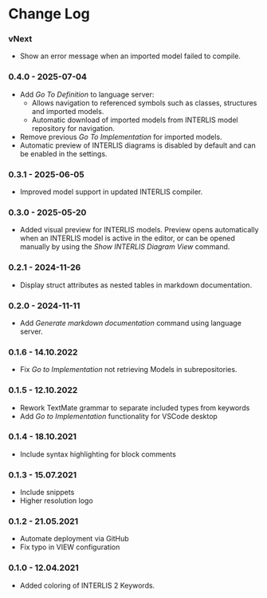 # Change Log
### vNext

* Show an error message when an imported model failed to compile.

### 0.4.0 - 2025-07-04

* Add _Go To Definition_ to language server:
  * Allows navigation to referenced symbols such as classes, structures and imported models.
  * Automatic download of imported models from INTERLIS model repository for navigation.
* Remove previous _Go To Implementation_ for imported models.
* Automatic preview of INTERLIS diagrams is disabled by default and can be enabled in the settings.

### 0.3.1 - 2025-06-05

* Improved model support in updated INTERLIS compiler.

### 0.3.0 - 2025-05-20

* Added visual preview for INTERLIS models. Preview opens automatically when an INTERLIS model is active in the editor, or can be opened manually by using the _Show INTERLIS Diagram View_ command.

### 0.2.1 - 2024-11-26

* Display struct attributes as nested tables in markdown documentation.

### 0.2.0 - 2024-11-11

* Add _Generate markdown documentation_ command using language server.

### 0.1.6 - 14.10.2022

* Fix _Go to Implementation_ not retrieving Models in subrepositories.

### 0.1.5 - 12.10.2022

* Rework TextMate grammar to separate included types from keywords
* Add _Go to Implementation_ functionality for VSCode desktop

### 0.1.4 - 18.10.2021

* Include syntax highlighting for block comments

### 0.1.3 - 15.07.2021

* Include snippets
* Higher resolution logo

### 0.1.2 - 21.05.2021

* Automate deployment via GitHub
* Fix typo in VIEW configuration

### 0.1.0 - 12.04.2021

* Added coloring of INTERLIS 2 Keywords.

